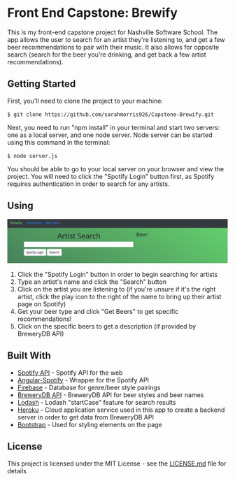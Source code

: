 # Front End Capstone: Brewify
This is my front-end capstone project for Nashville Software School. The app allows the user to search for an artist they're listening to, and get a few beer recommendations to pair with their music. It also allows for opposite search (search for the beer you're drinking, and get back a few artist recommendations).

## Getting Started

First, you'll need to clone the project to your machine:

```
$ git clone https://github.com/sarahmorris926/Capstone-Brewify.git
```

Next, you need to run "npm install" in your terminal and start two servers: one as a local server, and one node server. Node server can be started using this command in the terminal: 

```
$ node server.js
```

You should be able to go to your local server on your browser and view the project. You will need to click the "Spotify Login" button first, as Spotify requires authentication in order to search for any artists.

## Using

![](/images/SpotifyLogin.png)
1. Click the "Spotify Login" button in order to begin searching for artists
2. Type an artist's name and click the "Search" button
3. Click on the artist you are listening to (if you're unsure if it's the right artist, click the play icon to the right of the name to bring up their artist page on Spotify)
4. Get your beer type and click "Get Beers" to get specific recommendations! 
5. Click on the specific beers to get a description (if provided by BreweryDB API)
## Built With

* [Spotify API](https://developer.spotify.com/web-api/) - Spotify API for the web
* [Angular-Spotify](https://github.com/eddiemoore/angular-spotify) - Wrapper for the Spotify API
* [Firebase](https://firebase.google.com) - Database for genre/beer style pairings
* [BreweryDB API](www.brewerydb.com/developers/docs) - BreweryDB API for beer styles and beer names
* [Lodash](https://lodash.com/) - Lodash "startCase" feature for search results
* [Heroku](https://www.heroku.com/) - Cloud application service used in this app to create a backend server in order to get data from BreweryDB API
* [Bootstrap](https://getbootstrap.com/) - Used for styling elements on the page

## License

This project is licensed under the MIT License - see the [LICENSE.md](LICENSE.md) file for details



